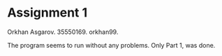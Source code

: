 # Assignment 1
Orkhan Asgarov.
35550169.
orkhan99.

The program seems to run without any problems. Only Part 1, was done.



